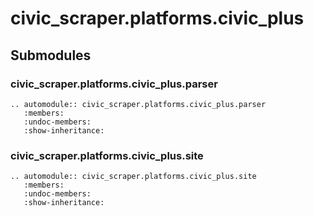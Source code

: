 # civic_scraper.platforms.civic_plus

## Submodules

### civic_scraper.platforms.civic_plus.parser

```{eval-rst}
.. automodule:: civic_scraper.platforms.civic_plus.parser
   :members:
   :undoc-members:
   :show-inheritance:
```

### civic_scraper.platforms.civic_plus.site

```{eval-rst}
.. automodule:: civic_scraper.platforms.civic_plus.site
   :members:
   :undoc-members:
   :show-inheritance:
```
